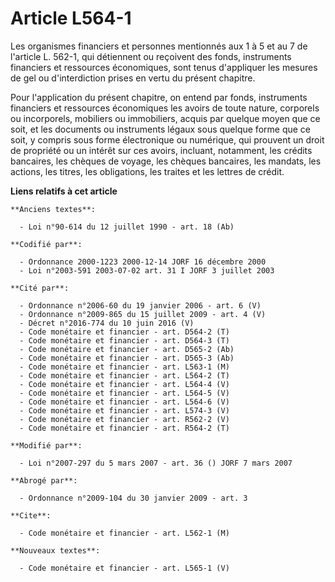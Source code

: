 # Article L564-1

Les organismes financiers et personnes mentionnés aux 1 à 5 et au 7 de l'article L. 562-1, qui détiennent ou reçoivent des
fonds, instruments financiers et ressources économiques, sont tenus d'appliquer les mesures de gel ou d'interdiction prises
en vertu du présent chapitre.

Pour l'application du présent chapitre, on entend par fonds, instruments financiers et ressources économiques les avoirs de
toute nature, corporels ou incorporels, mobiliers ou immobiliers, acquis par quelque moyen que ce soit, et les documents ou
instruments légaux sous quelque forme que ce soit, y compris sous forme électronique ou numérique, qui prouvent un droit de
propriété ou un intérêt sur ces avoirs, incluant, notamment, les crédits bancaires, les chèques de voyage, les chèques
bancaires, les mandats, les actions, les titres, les obligations, les traites et les lettres de crédit.

**Liens relatifs à cet article**

	**Anciens textes**:

	  - Loi n°90-614 du 12 juillet 1990 - art. 18 (Ab)

	**Codifié par**:

	  - Ordonnance 2000-1223 2000-12-14 JORF 16 décembre 2000
	  - Loi n°2003-591 2003-07-02 art. 31 I JORF 3 juillet 2003

	**Cité par**:

	  - Ordonnance n°2006-60 du 19 janvier 2006 - art. 6 (V)
	  - Ordonnance n°2009-865 du 15 juillet 2009 - art. 4 (V)
	  - Décret n°2016-774 du 10 juin 2016 (V)
	  - Code monétaire et financier - art. D564-2 (T)
	  - Code monétaire et financier - art. D564-3 (T)
	  - Code monétaire et financier - art. D565-2 (Ab)
	  - Code monétaire et financier - art. D565-3 (Ab)
	  - Code monétaire et financier - art. L563-1 (M)
	  - Code monétaire et financier - art. L564-2 (T)
	  - Code monétaire et financier - art. L564-4 (V)
	  - Code monétaire et financier - art. L564-5 (V)
	  - Code monétaire et financier - art. L564-6 (V)
	  - Code monétaire et financier - art. L574-3 (V)
	  - Code monétaire et financier - art. R562-2 (V)
	  - Code monétaire et financier - art. R564-2 (T)

	**Modifié par**:

	  - Loi n°2007-297 du 5 mars 2007 - art. 36 () JORF 7 mars 2007

	**Abrogé par**:

	  - Ordonnance n°2009-104 du 30 janvier 2009 - art. 3

	**Cite**:

	  - Code monétaire et financier - art. L562-1 (M)

	**Nouveaux textes**:

	  - Code monétaire et financier - art. L565-1 (V)
